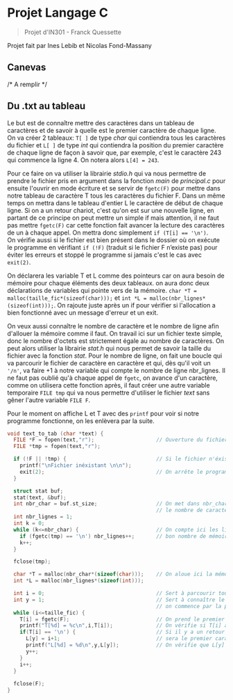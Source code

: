 # Projet Langage C

> Projet d'IN301 - Franck Quessette
>

Projet fait par Ines Lebib et Nicolas Fond-Massany

## Canevas 

/* A remplir */

## Du .txt au tableau

Le but est de connaître mettre des caractères dans un tableau de caractères et de savoir à quelle est le premier caractère de chaque ligne.
On va créer 2 tableaux: ```T[ ]``` de type *char* qui contiendra tous les caractères du fichier et ```L[ ]``` de type *int* qui contiendra la position du premier caractère de chaque ligne de façon à savoir que, par exemple, c'est le caractère 243 qui commence la ligne 4. On notera alors `L[4] = 243`.

Pour ce faire on va utiliser la librairie *stdio.h* qui va nous permettre de prendre le fichier pris en argument dans la fonction *main* de *principal.c* pour ensuite l'ouvrir en mode écriture et se servir de ``fgetc(F)`` pour mettre dans notre tableau de caractère T tous les caractères du fichier F. Dans un même temps on mettra dans le tableau d'entier L le caractère de début de chaque ligne. Si on a un retour chariot, c'est qu'on est sur une nouvelle ligne, en partant de ce principe on peut mettre un simple if mais attention, il ne faut pas mettre `fgetc(F)` car cette fonction fait avancer la lecture des caractères de un à chaque appel. On mettra donc simplement `if (T[i] == '\n')`.  
On vérifie aussi si le fichier est bien présent dans le dossier où on exécute le programme en vérifiant `if (!F)` (traduit si le fichier F n’existe pas) pour éviter les erreurs et stoppé le programme si jamais c'est le cas avec `exit(2)`.

On déclarera les variable T et L comme des pointeurs car on aura besoin de mémoire pour chaque éléments des deux tableaux. on aura donc deux déclarations de variables qui pointe vers de la mémoire. `char *T = malloc(taille_fic*(sizeof(char)));` et  `int *L = malloc(nbr_lignes*(sizeof(int)));`. On rajoute juste après un if pour vérifier si l'allocation a bien fonctionné avec un message d'erreur et un exit.

On veux aussi connaître le nombre de caractère et le nombre de ligne afin d'allouer la mémoire comme il faut. On travail ici sur un fichier texte simple, donc le nombre d'octets est strictement égale au nombre de caractères. On peut alors utiliser la librairie *stat.h* qui nous permet de savoir la taille du fichier avec la fonction *stat*. Pour le nombre de ligne, on fait une boucle qui va parcourir le fichier de caractère en caractère et qui, dès qu'il voit un `'/n'`, va faire +1 à notre variable qui compte le nombre de ligne nbr_lignes. Il ne faut pas oublié qu'à chaque appel de `fgetc`, on avance d'un caractère, comme on utilisera cette fonction après, il faut créer une autre variable temporaire `FILE tmp` qui va nous permettre d'utiliser le fichier *text* sans gêner l'autre variable `FILE F`. 

Pour le moment on affiche L et T avec des `printf` pour voir si notre programme fonctionne, on les enlèvera par la suite. 

```c
void text_to_tab (char *text) {
  FILE *F = fopen(text,"r");					// Ouverture du fichier text en mode "read"
  FILE *tmp = fopen(text,"r");

  if (!F || !tmp) {								// Si le fichier n'éxiste pas
    printf("\nFichier inéxistant \n\n");
    exit(2);									// On arrête le programme si le fichier n'éxiste pas 
  }

  struct stat buf;
  stat(text, &buf);
  int nbr_char = buf.st_size;					// On met dans nbr_char (qu'on aurait put appeler taille_fic)
												// le nombre de caractères du texte
  int nbr_lignes = 1;
  int k = 0;
  while (k<=nbr_char) {							// On compte ici les lignes pour avoir un malloc qui aloue le
    if (fgetc(tmp) == '\n') nbr_lignes++;		// bon nombre de mémoire
    k++;
  }

  fclose(tmp);

  char *T = malloc(nbr_char*(sizeof(char)));	// On aloue ici la mémoire pour pouvoir ensuite la pointer
  int *L = malloc(nbr_lignes*(sizeof(int)));

  int i = 0;									// Sert à parcourir tous les caractères, on commence par 0
  int y = 1;									// Sert à connaître le 1er caractère de chaque ligne, 
												// on commence par la première ligne donc y = 1
  while (i<=taille_fic) {
    T[i] = fgetc(F);							// On prend le premier caractère (et on avance de 1 dans le texte)
    printf("T[%d] = %c\n",i,T[i]);				// On vérifie si T[i] à la bonne valeur
    if(T[i] == '\n') {							// Si il y a un retour à la ligne c'est que le prochain caractère
      L[y] = i+1;								// sera le premier caractère de la ligne
      printf("L[%d] = %d\n",y,L[y]);			// On vérifie que L[y] à la bonne valeur
      y++;		
    }
    i++;
  }
    
  fclose(F);
}
```







